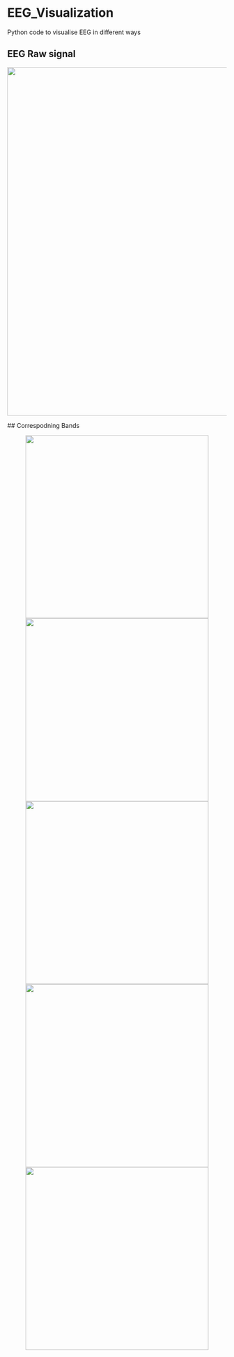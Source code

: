 # EEG_Visualization
Python code to visualise EEG in different ways

## EEG Raw signal
<p align="center">
<img src="https://raw.githubusercontent.com/Nikeshbajaj/EEG_Visualization/master/Figures/EEGViz_Raw.gif" width="800"/>
</p>
## Correspodning Bands
<p align="center">
<img src="https://raw.githubusercontent.com/Nikeshbajaj/EEG_Visualization/master/Figures/EEGViz_Delta1.gif" width="420"/> <img src="https://raw.githubusercontent.com/Nikeshbajaj/EEG_Visualization/master/Figures/EEGViz_Theta1.gif" width="420"/>
  <img src="https://raw.githubusercontent.com/Nikeshbajaj/EEG_Visualization/master/Figures/EEGViz_Alpha3.gif" width="420"/> <img src="https://raw.githubusercontent.com/Nikeshbajaj/EEG_Visualization/master/Figures/EEGViz_Beta1.gif" width="420"/>
<img src="https://raw.githubusercontent.com/Nikeshbajaj/EEG_Visualization/master/Figures/EEGViz_Gamma1.gif" width="420"/>
</p>





